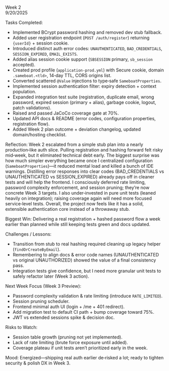 Week 2  
9/20/2025

Tasks Completed:
- Implemented BCrypt password hashing and removed dev stub fallback.
- Added user registration endpoint (`POST /auth/register`) returning `{userId}` + session cookie.
- Introduced distinct auth error codes: `UNAUTHENTICATED`, `BAD_CREDENTIALS`, `SESSION_EXPIRED`, `EMAIL_EXISTS`.
- Added alias session cookie support (`SBSESSION` primary, `sb_session` accepted).
- Created prod profile (`application-prod.yml`) with Secure cookie, domain `.sameboat.<tld>`, 14‑day TTL, CORS origins list.
- Converted scattered `@Value` injections to type‑safe `SameboatProperties`.
- Implemented session authentication filter: expiry detection + context population.
- Expanded integration test suite (registration, duplicate email, wrong password, expired session (primary + alias), garbage cookie, logout, patch validations).
- Raised and passed JaCoCo coverage gate at 70%.
- Updated API docs & README (error codes, configuration properties, registration flow).
- Added Week 2 plan outcome + deviation changelog, updated domain/hosting checklist.

Reflection:
Week 2 escalated from a simple stub plan into a nearly production‑like auth slice. Pulling registration and hashing forward felt risky mid‑week, but it eliminated technical debt early. The biggest surprise was how much simpler everything became once I centralized configuration (`SameboatProperties`)—it reduced mental load and killed a bunch of IDE warnings. Distilling error responses into clear codes (BAD_CREDENTIALS vs UNAUTHENTICATED vs SESSION_EXPIRED) already pays off in cleaner tests and will help the frontend. I consciously deferred rate limiting, password complexity enforcement, and session pruning; they’re now concrete Week 3 targets. I also under‑invested in pure unit tests (leaned heavily on integration); raising coverage again will need more focused service‑level tests. Overall, the project now feels like it has a solid, extensible authentication core instead of a throwaway stub.

Biggest Win:
Delivering a real registration + hashed password flow a week earlier than planned while still keeping tests green and docs updated.

Challenges / Lessons:
- Transition from stub to real hashing required cleaning up legacy helper (`findOrCreateByEmail`).
- Remembering to align docs & error code names (UNAUTHENTICATED vs original UNAUTHORIZED) showed the value of a final consistency pass.
- Integration tests give confidence, but I need more granular unit tests to safely refactor later (Week 3 action).

Next Week Focus (Week 3 Preview):
- Password complexity validation & rate limiting (introduce `RATE_LIMITED`).
- Session pruning scheduler.
- Frontend minimal auth UI (login + /me + 401 redirect).
- Add migration test to default CI path + bump coverage toward 75%.
- JWT vs extended sessions spike & decision doc.

Risks to Watch:
- Session table growth (pruning not yet implemented).
- Lack of rate limiting (brute force exposure until added).
- Coverage plateau if unit tests aren’t prioritized early in the week.

Mood: Energized—shipping real auth earlier de‑risked a lot; ready to tighten security & polish DX in Week 3.

